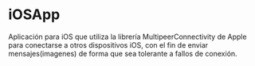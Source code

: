# iOSApp

Aplicación para iOS que utiliza la librería MultipeerConnectivity de Apple para conectarse a otros dispositivos iOS, con el fin de enviar mensajes(imagenes) de forma que sea tolerante a fallos de conexión.
